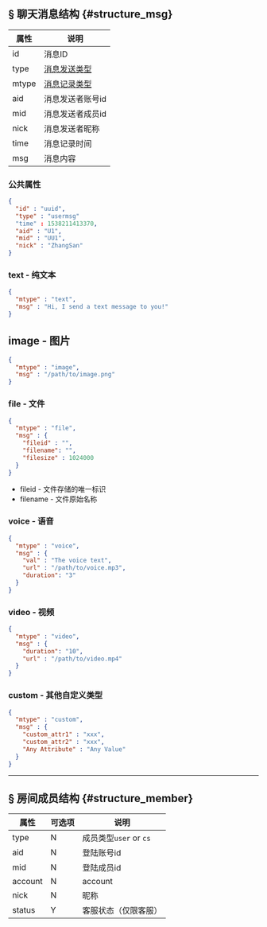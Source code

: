 
## § 聊天消息结构 {#structure_msg}

|  属性   | 说明         |
|  ---   |    ---       |
| id     | 消息ID       |
| type   | [消息发送类型](/01_Part/05_Data_Dict.md#dict_type) |
| mtype  | [消息记录类型](/01_Part/05_Data_Dict.md#dict_mtype) |
| aid    | 消息发送者账号id  |
| mid    | 消息发送者成员id  |
| nick   | 消息发送者昵称 |
| time   | 消息记录时间   |
| msg    | 消息内容      |

### 公共属性
```json
{
  "id" : "uuid",
  "type" : "usermsg"
  "time" : 1538211413370,
  "aid" : "U1",
  "mid" : "UU1",
  "nick" : "ZhangSan"
}
```


### text - 纯文本
```json
{
  "mtype" : "text",
  "msg" : "Hi, I send a text message to you!"
}
```

## image - 图片

```json
{
  "mtype" : "image",
  "msg" : "/path/to/image.png"
}
```


### file - 文件
```json
{
  "mtype" : "file",
  "msg" : {
    "fileid" : "",
    "filename": "",
    "filesize" : 1024000
  }
}
```

- fileid - 文件存储的唯一标识
- filename - 文件原始名称

### voice - 语音
```json
{
  "mtype" : "voice",
  "msg" : {
    "val" : "The voice text",
    "url" : "/path/to/voice.mp3",
    "duration": "3"
  }    
}
```

### video - 视频
```json
{
  "mtype" : "video",
  "msg" : {
    "duration": "10",
    "url" : "/path/to/video.mp4"
  }
}
```

### custom - 其他自定义类型
```json
{
  "mtype" : "custom",
  "msg" : {
    "custom_attr1" : "xxx",
    "custom_attr2" : "xxx",
    "Any Attribute" : "Any Value"
  }
}
```
 
--- 

## § 房间成员结构 {#structure_member}

|  属性   |可选项| 说明         |
|  ---   | --- |    ---       |
| type   | N   |成员类型`user` or `cs` |
| aid    | N   | 登陆账号id  |
| mid    | N   | 登陆成员id  |
|account | N   | account  |
| nick   | N   | 昵称    |
| status | Y   | 客服状态（仅限客服）|
